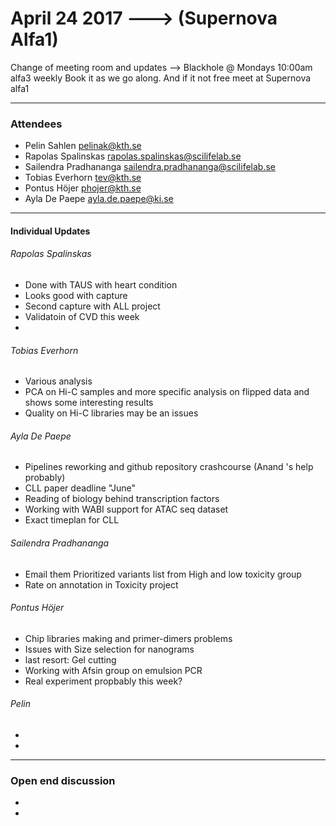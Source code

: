 
# April 24 2017 ---> (Supernova Alfa1)

Change of meeting room and updates -->  Blackhole @ Mondays 10:00am alfa3 weekly
Book it as we go along. And if it not free meet at Supernova alfa1
___

### Attendees
* Pelin Sahlen pelinak@kth.se
* Rapolas Spalinskas rapolas.spalinskas@scilifelab.se
* Sailendra Pradhananga sailendra.pradhananga@scilifelab.se
* Tobias Everhorn tev@kth.se
* Pontus Höjer phojer@kth.se
* Ayla De Paepe ayla.de.paepe@ki.se  
___

#### Individual Updates

###### Rapolas Spalinskas

* Done with TAUS with heart condition 
* Looks good with capture
* Second capture with ALL project
* Validatoin of CVD this week
* 
###### Tobias Everhorn
* Various analysis 
* PCA on Hi-C samples and more specific analysis on flipped data and shows some interesting results
* Quality on Hi-C libraries may be an issues

###### Ayla De Paepe

* Pipelines reworking and github repository crashcourse (Anand 's help probably)
* CLL paper deadline "June"
* Reading of biology behind transcription factors 
* Working with WABI support for ATAC seq dataset 
* Exact timeplan for CLL 

###### Sailendra Pradhananga 

* Email them Prioritized variants list from High and low toxicity group
* Rate on annotation in Toxicity project

###### Pontus Höjer

* Chip libraries making and primer-dimers problems
* Issues with Size selection for nanograms
* last resort: Gel cutting 
* Working with Afsin group on emulsion PCR
* Real experiment propbably this week?

###### Pelin

* 
* 
___

### Open end discussion 

* 
* 
